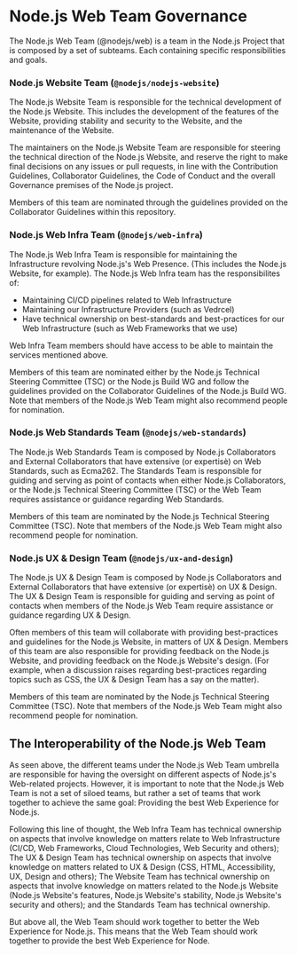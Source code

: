 # Node.js Web Team Governance

The Node.js Web Team (@nodejs/web) is a team in the Node.js Project that is composed by a set of subteams. Each containing specific responsibilities and goals.

### Node.js Website Team (`@nodejs/nodejs-website`)

The Node.js Website Team is responsible for the technical development of the Node.js Website. This includes the development of the features of the Website, providing stability and security to the Website, and the maintenance of the Website.

The maintainers on the Node.js Website Team are responsible for steering the technical direction of the Node.js Website, and reserve the right to make final decisions on any issues or pull requests, in line with the Contribution Guidelines, Collaborator Guidelines, the Code of Conduct and the overall Governance premises of the Node.js project.

Members of this team are nominated through the guidelines provided on the Collaborator Guidelines within this repository.

### Node.js Web Infra Team (`@nodejs/web-infra`)

The Node.js Web Infra Team is responsible for maintaining the Infrastructure revolving Node.js's Web Presence. (This includes the Node.js Website, for example). The Node.js Web Infra team has the responsibilites of:

- Maintaining CI/CD pipelines related to Web Infrastructure
- Maintaining our Infrastructure Providers (such as Vedrcel)
- Have technical ownership on best-standards and best-practices for our Web Infrastructure (such as Web Frameworks that we use)

Web Infra Team members should have access to be able to maintain the services mentioned above.

Members of this team are nominated either by the Node.js Technical Steering Committee (TSC) or the Node.js Build WG and follow the guidelines provided on the Collaborator Guidelines of the Node.js Build WG. Note that members of the Node.js Web Team might also recommend people for nomination.

### Node.js Web Standards Team (`@nodejs/web-standards`)

The Node.js Web Standards Team is composed by Node.js Collaborators and External Collaborators that have extensive (or expertisè) on Web Standards, such as Ecma262. The Standards Team is responsible for guiding and serving as point of contacts when either Node.js Collaborators, or the Node.js Technical Steering Committee (TSC) or the Web Team requires assistance or guidance regarding Web Standards.

Members of this team are nominated by the Node.js Technical Steering Committee (TSC). Note that members of the Node.js Web Team might also recommend people for nomination.

### Node.js UX & Design Team (`@nodejs/ux-and-design`)

The Node.js UX & Design Team is composed by Node.js Collaborators and External Collaborators that have extensive (or expertisè) on UX & Design. The UX & Design Team is responsible for guiding and serving as point of contacts when members of the Node.js Web Team require assistance or guidance regarding UX & Design.

Often members of this team will collaborate with providing best-practices and guidelines for the Node.js Website, in matters of UX & Design. Members of this team are also responsible for providing feedback on the Node.js Website, and providing feedback on the Node.js Website's design. (For example, when a discussion raises regarding best-practices regarding topics such as CSS, the UX & Design Team has a say on the matter).

Members of this team are nominated by the Node.js Technical Steering Committee (TSC). Note that members of the Node.js Web Team might also recommend people for nomination.

## The Interoperability of the Node.js Web Team

As seen above, the different teams under the Node.js Web Team umbrella are responsible for having the oversight on different aspects of Node.js's Web-related projects. However, it is important to note that the Node.js Web Team is not a set of siloed teams, but rather a set of teams that work together to achieve the same goal: Providing the best Web Experience for Node.js.

Following this line of thought, the Web Infra Team has technical ownership on aspects that involve knowledge on matters relate to Web Infrastructure (CI/CD, Web Frameworks, Cloud Technologies, Web Security and others); The UX & Design Team has technical ownership on aspects that involve knowledge on matters related to UX & Design (CSS, HTML, Accessibility, UX, Design and others); The Website Team has technical ownership on aspects that involve knowledge on matters related to the Node.js Website (Node.js Website's features, Node.js Website's stability, Node.js Website's security and others); and the Standards Team has technical ownership.

But above all, the Web Team should work together to better the Web Experience for Node.js. This means that the Web Team should work together to provide the best Web Experience for Node.
